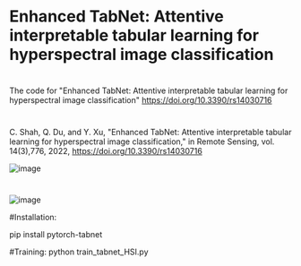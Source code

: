 # Enhanced TabNet: Attentive interpretable tabular learning for hyperspectral image classification
# 


The code for "Enhanced TabNet: Attentive interpretable tabular learning for hyperspectral image classification" https://doi.org/10.3390/rs14030716

#

C. Shah, Q. Du, and Y. Xu, "Enhanced TabNet: Attentive interpretable tabular learning for hyperspectral image classification," in Remote Sensing, vol. 14(3),776, 2022, https://doi.org/10.3390/rs14030716

![image](https://github.com/chiran7/TabNets/assets/25559452/551dfa6c-393a-4ea0-becb-3084e9895c76)

#

![image](https://github.com/chiran7/TabNets/assets/25559452/b71d82eb-7f93-4e66-88dc-ef53d60a5616)


#Installation:

pip install pytorch-tabnet

#Training:
python train_tabnet_HSI.py

